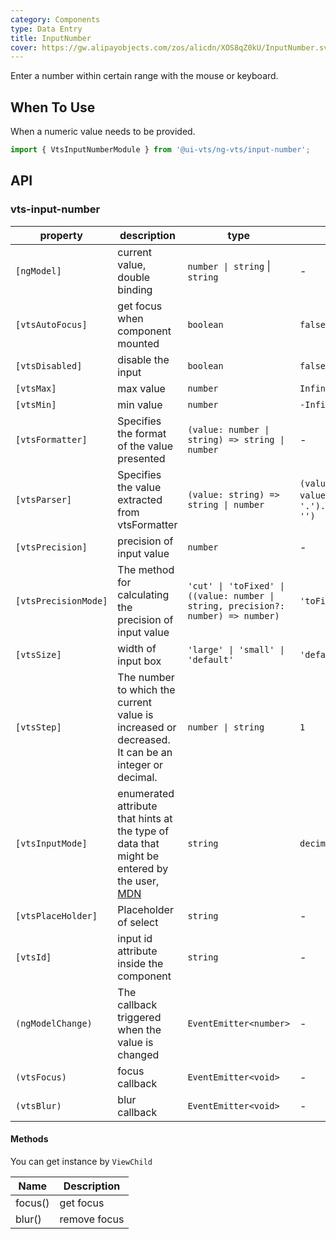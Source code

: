 ```yaml
---
category: Components
type: Data Entry
title: InputNumber
cover: https://gw.alipayobjects.com/zos/alicdn/XOS8qZ0kU/InputNumber.svg
---
```


Enter a number within certain range with the mouse or keyboard.

## When To Use

When a numeric value needs to be provided.

```ts
import { VtsInputNumberModule } from '@ui-vts/ng-vts/input-number';
```

## API

### vts-input-number

| property | description | type | default |
| -------- | ----------- | ---- | ------- |
| `[ngModel]` | current value, double binding | `number \| string`  \|  `string` | - |
| `[vtsAutoFocus]` | get focus when component mounted | `boolean` | `false` |
| `[vtsDisabled]` | disable the input | `boolean` | `false` |
| `[vtsMax]` | max value | `number` | `Infinity` |
| `[vtsMin]` | min value | `number` | `-Infinity` |
| `[vtsFormatter]` | Specifies the format of the value presented | `(value: number \| string) => string \| number` | - |
| `[vtsParser]` | Specifies the value extracted from vtsFormatter | `(value: string) => string \| number` | `(value: string) => value.trim().replace(/。/g, '.').replace(/[^\w\.-]+/g, '')` |
| `[vtsPrecision]` | precision of input value | `number` | - |
| `[vtsPrecisionMode]` | The method for calculating the precision of input value | `'cut' \| 'toFixed' \| ((value: number \| string, precision?: number) => number)` | `'toFixed'` |
| `[vtsSize]` | width of input box | `'large' \| 'small' \| 'default'` | `'default'` |
| `[vtsStep]` | The number to which the current value is increased or decreased. It can be an integer or decimal. | `number \| string` | `1` |
| `[vtsInputMode]` | enumerated attribute that hints at the type of data that might be entered by the user, [MDN](https://developer.mozilla.org/en-US/docs/Web/HTML/Global_attributes/inputmode) | `string` | `decimal` |
| `[vtsPlaceHolder]` | Placeholder of select | `string` | - |
| `[vtsId]` | input id attribute inside the component| `string` | - |
| `(ngModelChange)` | The callback triggered when the value is changed | `EventEmitter<number>` | - |
| `(vtsFocus)` | focus callback | `EventEmitter<void>` | - |
| `(vtsBlur)` | blur callback | `EventEmitter<void>` | - |

#### Methods

You can get instance by `ViewChild`

| Name | Description |
| ---- | ----------- |
| focus() | get focus |
| blur() | remove focus |
